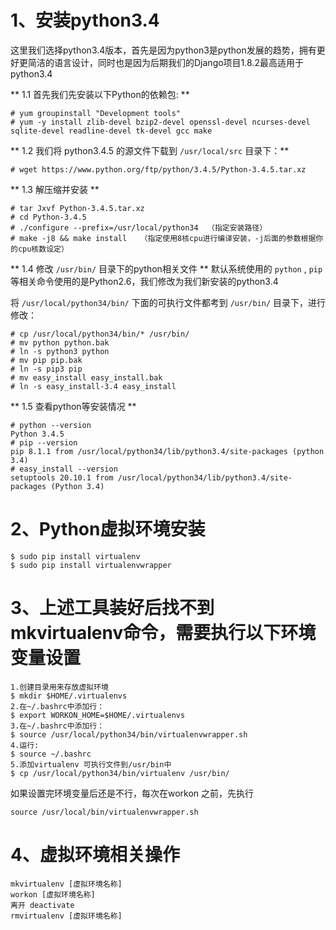 # 1、安装python3.4
这里我们选择python3.4版本，首先是因为python3是python发展的趋势，拥有更好更简洁的语言设计，同时也是因为后期我们的Django项目1.8.2最高适用于python3.4

** 1.1 首先我们先安装以下Python的依赖包: **


    # yum groupinstall "Development tools"
    # yum -y install zlib-devel bzip2-devel openssl-devel ncurses-devel sqlite-devel readline-devel tk-devel gcc make


** 1.2 我们将 python3.4.5 的源文件下载到 `/usr/local/src` 目录下：**


    # wget https://www.python.org/ftp/python/3.4.5/Python-3.4.5.tar.xz


** 1.3 解压缩并安装 **


    # tar Jxvf Python-3.4.5.tar.xz
    # cd Python-3.4.5
    # ./configure --prefix=/usr/local/python34  （指定安装路径）
    # make -j8 && make install   （指定使用8核cpu进行编译安装，-j后面的参数根据你的cpu核数设定）



** 1.4 修改 `/usr/bin/` 目录下的python相关文件 **
默认系统使用的 `python` , `pip` 等相关命令使用的是Python2.6，我们修改为我们新安装的python3.4

将 `/usr/local/python34/bin/` 下面的可执行文件都考到 `/usr/bin/` 目录下，进行修改：


    # cp /usr/local/python34/bin/* /usr/bin/
    # mv python python.bak
    # ln -s python3 python
    # mv pip pip.bak
    # ln -s pip3 pip
    # mv easy_install easy_install.bak
    # ln -s easy_install-3.4 easy_install
 

** 1.5 查看python等安装情况 **


    # python --version
    Python 3.4.5
    # pip --version
    pip 8.1.1 from /usr/local/python34/lib/python3.4/site-packages (python 3.4)
    # easy_install --version
    setuptools 20.10.1 from /usr/local/python34/lib/python3.4/site-packages (Python 3.4)



# 2、Python虚拟环境安装


    $ sudo pip install virtualenv
    $ sudo pip install virtualenvwrapper


# 3、上述工具装好后找不到mkvirtualenv命令，需要执行以下环境变量设置


    1.创建目录用来存放虚拟环境
    $ mkdir $HOME/.virtualenvs
    2.在~/.bashrc中添加行：
    $ export WORKON_HOME=$HOME/.virtualenvs
    3.在~/.bashrc中添加行：
    $ source /usr/local/python34/bin/virtualenvwrapper.sh
    4.运行:
    $ source ~/.bashrc
    5.添加virtualenv 可执行文件到/usr/bin中
    $ cp /usr/local/python34/bin/virtualenv /usr/bin/


如果设置完环境变量后还是不行，每次在workon 之前，先执行


    source /usr/local/bin/virtualenvwrapper.sh


# 4、虚拟环境相关操作


    mkvirtualenv [虚拟环境名称]
    workon [虚拟环境名称]
    离开 deactivate
    rmvirtualenv [虚拟环境名称]













